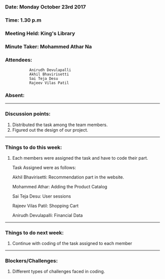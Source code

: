 ### Date: Monday October 23rd 2017
### Time: 1.30 p.m
### Meeting Held: King's Library
### Minute Taker: Mohammed Athar Na
### Attendees: 
               Anirudh Devulapalli
               Akhil Bhavirisetti
               Sai Teja Desu
               Rajeev Vilas Patil
### Absent: 
---
### Discussion points:
1. Distributed the task among the team members.
2. Figured out the design of our project.
---
### Things to do this week:
1. Each members were assigned the task and have to code their part.
   
   Task Assigned were as follows:
   
   Akhil Bhavirisetti: Recommendation part in the website.
   
   Mohammed Athar: Adding the Product Catalog
   
   Sai Teja Desu: User sessions
   
   Rajeev Vilas Patil: Shopping Cart
   
   Anirudh Devulapalli: Financial Data
---
### Things to do next week:
1. Continue with coding of the task assigned to each member
---
### Blockers/Challenges:
1.  Different types of challenges faced in coding.
